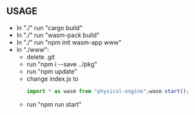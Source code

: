 ## USAGE

- In "./" run "cargo build"
- In "./" run "wasm-pack build"
- In "./" run "npm init wasm-app www"
- In "./www":
  - delete .git
  - run "npm i --save ../pkg"
  - run "npm update"
  - change index.js to 
    ```js
    import * as wasm from "physical-engine";wasm.start();
    ```
  - run "npm run start"